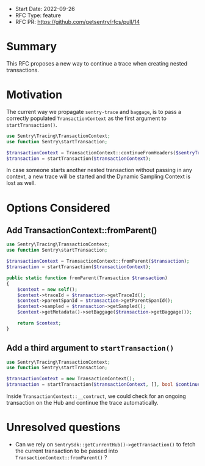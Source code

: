 * Start Date: 2022-09-26
* RFC Type: feature
* RFC PR: https://github.com/getsentry/rfcs/pull/14

# Summary

This RFC proposes a new way to continue a trace when creating nested transactions.

# Motivation

The current way we propagate `sentry-trace` and `baggage`, is to pass a correctly populated `TransactionContext` as the first argument to `startTransaction()`.

```php
use Sentry\Tracing\TransactionContext;
use function Sentry\startTransaction;

$transactionContext = TransactionContext::continueFromHeaders($sentryTraceHeader, $baggageHeader);
$transaction = startTransaction($transactionContext);

```

In case someone starts another nested transaction without passing in any context, a new trace will be started and the Dynamic Sampling Context is lost as well.

# Options Considered

## Add TransactionContext::fromParent()

```php
use Sentry\Tracing\TransactionContext;
use function Sentry\startTransaction;

$transactionContext = TransactionContext::fromParent($transaction);
$transaction = startTransaction($transactionContext);

public static function fromParent(Transaction $transaction)
{
    $context = new self();
    $context->traceId = $transaction->getTraceId();
    $context->parentSpanId = $transaction->getParentSpanId();
    $context->sampled = $transaction->getSampled();
    $context->getMetadata()->setBaggage($transaction->getBaggage());

    return $context;
}
```

## Add a third argument to `startTransaction()`

```php
use Sentry\Tracing\TransactionContext;
use function Sentry\startTransaction;

$transactionContext = new TransactionContext();
$transaction = startTransaction($transactionContext, [], bool $continueTrace = true);
```

Inside `TransactionContext::__contruct`, we could check for an ongoing transaction on the Hub and continue the trace automatically.

# Unresolved questions

* Can we rely on `SentrySdk::getCurrentHub()->getTransaction()` to fetch the current transaction to be passed into `TransactionContext::fromParent()` ?
